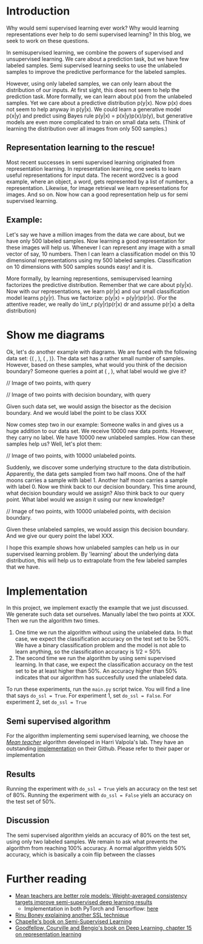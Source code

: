 # Introduction
Why would semi supervised learning ever work? Why would learning representations ever help to do semi supervised learning? In this blog, we seek to work on these questions.

In semisupervised learning, we combine the powers of supervised and unsupervised learning. We care about a prediction task, but we have few labeled samples. Semi supervised learning seeks to use the unlabeled samples to improve the predictive performance for the labeled samples. 

However, using only labeled samples, we can only learn about the distribution of our inputs. At first sight, this does not seem to help the prediction task. More formally, we can learn about p(x) from the unlabeled samples. Yet we care about a predictive distribution p(y|x). Now p(x) does not seem to help anyway in p(y|x). We could learn a generative model p(x|y) and predict using Bayes rule p(y|x) = p(x|y)p(x)/p(y), but generative models are even more complicated to train on small data sets. (Think of learning the distribution over all images from only 500 samples.)

## Representation learning to the rescue! 
Most recent successes in semi supervised learning originated from representation learning. In representation learning, one seeks to learn useful representations for input data. The recent word2vec is a good example, where an object, a word, gets represented by a list of numbers, a representation. Likewise, for image retrieval we learn representations for images. And so on. Now how can a good representation help us for semi supervised learning. 

## Example:
Let's say we have a million images from the data we care about, but we have only 500 labeled samples. Now learning a good representation for these images will help us. Whenever I can represent any image with a small vector of say, 10 numbers. Then I can learn a classification model on this 10 dimensional representations using my 500 labeled samples. Classification on 10 dimensions with 500 samples sounds easy! and it is.

More formally, by learning representions, semisupervised learning factorizes the predictive distribution. Remember that we care about p(y|x). Now with our representations, we learn p(r|x) and our small classification model learns p(y|r). Thus we factorize: p(y|x) = p(y|r)p(r|x). (For the attentive reader, we really do \int_r p(y|r)p(r|x) dr and assume p(r|x) a delta distribution)

# Show me diagrams

Ok, let's do another example with diagrams. We are faced with the following data set: {( , ), ( , )}. The data set has a rather small number of samples. However, based on these samples, what would you think of the decision boundary? Someone queries a point at ( , ), what label would we give it?

// Image of two points, with query

// Image of two points with decision boundary, with query

Given such data set, we would assign the bisector as the decision boundary. And we would label the point to be class XXX

Now comes step two in our example: Someone walks in and gives us a huge addition to our data set. We receive 10000 new data points. However, they carry no label. We have 10000 new unlabeled samples. How can these samples help us? Well, let's plot them:

// Image of two points, with 10000 unlabeled points. 

Suddenly, we discover some underlying structure to the data distributioin. Apparently, the data gets sampled from two half moons. One of the half moons carries a sample with label 1. Another half moon carries a sample with label 0. Now we think back to our decision boundary. This time around, what decision boundary would we assign? Also think back to our query point. What label would we assign it using our new knowledge?

// Image of two points, with 10000 unlabeled points, with decision boundary.

Given these unlabeled samples, we would assign this decision boundary. And we give our query point the label XXX.

I hope this example shows how unlabeled samples can help us in our supervised learning problem. By 'learning' about the underlying data distribution, this will help us to extrapolate from the few labeled samples that we have. 

# Implementation
In this project, we implement exactly the example that we just discussed. We generate such data set ourselves. Manually label the two points at XXX. Then we run the algorithm two times. 

  1. One time we run the algorithm without using the unlabeled data. In that case, we expect the classification accuracy on the test set to be 50%. We have a binary classification problem and the model is not able to learn anything, so the classification accuracy is 1/2 = 50%
  2. The second time we run the algorithm by using semi supervised learning. In that case, we expect the classification accuracy on the test set to be at least higher than 50%. An accuracy higher than 50% indicates that our algorithm has succesfully used the unlabeled data.

To run these experiments, run the `main.py` script twice. You will find a line that says `do_ssl = True`. For experiment 1, set `do_ssl = False`. For experiment 2, set `do_ssl = True`

## Semi supervised algorithm 
For the algorithm implementing semi supervised learning, we choose the [*Mean teacher*](https://arxiv.org/abs/1703.01780) algorithm developed in Harri Valpola's lab. They have an outstanding [implementation](https://github.com/CuriousAI/mean-teacher) on their Github. Please refer to their paper or implementation 

## Results
Running the experiment with `do_ssl = True` yiels an accuracy on the test set of 80%. Running the experiment with `do_ssl = False` yiels an accuracy on the test set of 50%.

## Discussion
The semi supervised algorithm yields an accuracy of 80% on the test set, using only two labeled samples. We remain to ask what prevents the algorithm from reaching 100% accuracy.
A normal algorithm yields 50% accuracy, which is basically a coin flip between the classes


# Further reading

  * [Mean teachers are better role models: Weight-averaged consistency targets improve semi-supervised deep learning results](https://arxiv.org/abs/1703.01780)
  	* Implementation in both PyTorch and Tensorflow: [here](https://github.com/CuriousAI/mean-teacher)
  * [Rinu Boney explaining another SSL technique](http://rinuboney.github.io/2016/01/19/ladder-network.html)
  * [Chapelle's book on Semi-Supervised Learning](https://mitpress.mit.edu/books/semi-supervised-learning)
  * [Goodfellow, Courville and Bengio's book on Deep Learning, chapter 15 on representation learning](https://www.deeplearningbook.org/)
